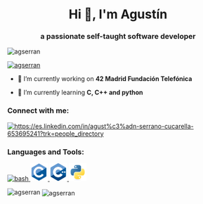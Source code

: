 <h1 align="center">Hi 👋, I'm Agustín</h1>
<h3 align="center">a passionate self-taught software developer</h3>

<p align="left"> <img src="https://komarev.com/ghpvc/?username=agserran&label=Profile%20views&color=0e75b6&style=flat" alt="agserran" /> </p>

<p align="left"> <a href="https://github.com/ryo-ma/github-profile-trophy"><img src="https://github-profile-trophy.vercel.app/?username=agserran" alt="agserran" /></a> </p>

- 🔭 I’m currently working on **42 Madrid Fundación Telefónica**

- 🌱 I’m currently learning **C, C++ and python**

<h3 align="left">Connect with me:</h3>
<p align="left">
<a href="https://linkedin.com/in/https://es.linkedin.com/in/agust%c3%adn-serrano-cucarella-653695241?trk=people_directory" target="blank"><img align="center" src="https://raw.githubusercontent.com/rahuldkjain/github-profile-readme-generator/master/src/images/icons/Social/linked-in-alt.svg" alt="https://es.linkedin.com/in/agust%c3%adn-serrano-cucarella-653695241?trk=people_directory" height="30" width="40" /></a>
</p>

<h3 align="left">Languages and Tools:</h3>
<p align="left"> <a href="https://www.gnu.org/software/bash/" target="_blank" rel="noreferrer"> <img src="https://www.vectorlogo.zone/logos/gnu_bash/gnu_bash-icon.svg" alt="bash" width="40" height="40"/> </a> <a href="https://www.cprogramming.com/" target="_blank" rel="noreferrer"> <img src="https://raw.githubusercontent.com/devicons/devicon/master/icons/c/c-original.svg" alt="c" width="40" height="40"/> </a> <a href="https://www.w3schools.com/cpp/" target="_blank" rel="noreferrer"> <img src="https://raw.githubusercontent.com/devicons/devicon/master/icons/cplusplus/cplusplus-original.svg" alt="cplusplus" width="40" height="40"/> </a> <a href="https://www.python.org" target="_blank" rel="noreferrer"> <img src="https://raw.githubusercontent.com/devicons/devicon/master/icons/python/python-original.svg" alt="python" width="40" height="40"/> </a> </p>

<p><img align="left" src="https://github-readme-stats.vercel.app/api/top-langs?username=agserran&show_icons=true&locale=en&layout=compact" alt="agserran" /></p>

<p>&nbsp;<img align="center" src="https://github-readme-stats.vercel.app/api?username=agserran&show_icons=true&locale=en" alt="agserran" /></p>
